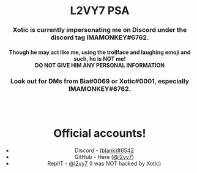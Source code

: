 <div align="center">
  <h1>L2VY7 PSA</h1>
  <h3>Xotic is currently impersonating me on Discord under the discord tag IMAMONKEY#6762.</h3>
  <h4>Though he may act like me, using the trollface and laughing emoji and such, he is NOT me!<br><strong>DO NOT GIVE HIM ANY PERSONAL INFORMATION</strong></h4>
  <h3>Look out for DMs from Bia#0069 or Xotic#0001, especially IMAMONKEY#6762.</h3>
  <br><br>
  <h1>Official accounts!</h1>
  <ul>
      <li>Discord - <a href="https://discord.com/users/972293272112349204">(blank)#6542</a></li>
      <li>GitHub - Here (<a href="https://github.com/l2vy7">@l2vy7</a>)</li>
      <li>ReplIT - <a href="https://replit.com/@l2vy7">@l2vy7</a> (I was NOT hacked by Xotic)</li>
  </ul>
</div>
